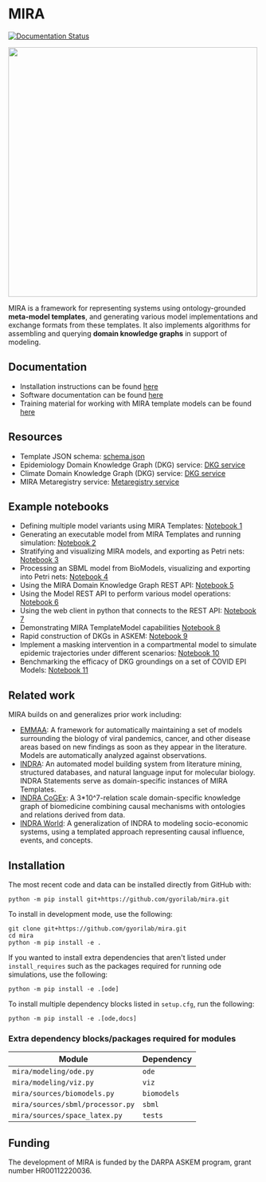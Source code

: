 # MIRA

[![Documentation Status](https://readthedocs.org/projects/miramodel/badge/?version=latest)](https://miramodel.readthedocs.io/en/latest/?badge=latest)

<img src="https://raw.githubusercontent.com/gyorilab/mira/main/docs/source/static/mira_logo.png" width=500/>

MIRA is a framework for representing systems using ontology-grounded **meta-model templates**, and generating various model implementations and exchange formats from these templates. It also implements algorithms for assembling and querying **domain knowledge graphs** in support of modeling.

## Documentation

* Installation instructions can be found [here](#installation)
* Software documentation can be found [here](https://miramodel.readthedocs.io)
* Training material for working with MIRA template models can be found [here](training_material.md)

## Resources

* Template JSON schema: [schema.json](https://github.com/gyorilab/mira/blob/main/mira/metamodel/schema.json)
* Epidemiology Domain Knowledge Graph (DKG) service: [DKG service](http://mira-epi-dkg-lb-dc1e19b273dedaa2.elb.us-east-1.amazonaws.com)
* Climate Domain Knowledge Graph (DKG) service: [DKG service](http://mira-climate-dkg-lb-08ea285db95436b9.elb.us-east-1.amazonaws.com)
* MIRA Metaregistry service: [Metaregistry service](http://mira-metaregistry-lb-3d0089f8b56257ad.elb.us-east-1.amazonaws.com)

## Example notebooks

* Defining multiple model variants using MIRA Templates: [Notebook 1](https://github.com/gyorilab/mira/blob/main/notebooks/metamodel_intro.ipynb)
* Generating an executable model from MIRA Templates and running simulation: [Notebook 2](https://github.com/gyorilab/mira/blob/main/notebooks/simulation.ipynb)
* Stratifying and visualizing MIRA models, and exporting as Petri nets: [Notebook 3](https://github.com/gyorilab/mira/blob/main/notebooks/viz_strat_petri.ipynb)
* Processing an SBML model from BioModels, visualizing and exporting into Petri nets: [Notebook 4](https://github.com/gyorilab/mira/blob/main/notebooks/biomodels.ipynb)
* Using the MIRA Domain Knowledge Graph REST API: [Notebook 5](https://github.com/gyorilab/mira/blob/main/notebooks/dkg_api.ipynb)
* Using the Model REST API to perform various model operations: [Notebook 6](https://github.com/gyorilab/mira/blob/main/notebooks/model_api.ipynb)
* Using the web client in python that connects to the REST API: [Notebook 7](https://github.com/gyorilab/mira/blob/main/notebooks/web_client.ipynb)
* Demonstrating MIRA TemplateModel capabilities [Notebook 8](https://github.com/gyorilab/mira/blob/main/notebooks/Hackathon%20Scenario%201.ipynb)
* Rapid construction of DKGs in ASKEM: [Notebook 9](https://github.com/gyorilab/mira/blob/main/notebooks/Rapid%20construction%20of%20new%20DKGs.ipynb)
* Implement a masking intervention in a compartmental model to simulate 
  epidemic trajectories under different scenarios: 
  [Notebook 10](https://github.com/gyorilab/mira/blob/main/notebooks/hackathon_2023.07/scenario1.ipynb)
* Benchmarking the efficacy of DKG groundings on a set of COVID EPI Models: 
  [Notebook 11](https://github.com/gyorilab/mira/blob/main/notebooks/hackathon_2023.10/Model%20Comparison.ipynb)

## Related work

MIRA builds on and generalizes prior work including:

* [EMMAA](https://emmaa.indra.bio): A framework for automatically maintaining a set of models surrounding the biology of viral pandemics, cancer, and other disease areas based on new findings as soon as they appear in the literature. Models are automatically analyzed against observations.
* [INDRA](https://indra.bio): An automated model building system from literature mining, structured databases, and natural language input for molecular biology. INDRA Statements serve as domain-specific instances of MIRA Templates.
* [INDRA CoGEx](https://discovery.indra.bio): A 3*10^7-relation scale domain-specific knowledge graph of biomedicine combining causal mechanisms with ontologies and relations derived from data.
* [INDRA World](https://github.com/gyorilab/indra_world): A generalization of INDRA to modeling socio-economic systems, using a templated approach representing causal influence, events, and concepts.

## Installation

The most recent code and data can be installed directly from GitHub with:

```shell
python -m pip install git+https://github.com/gyorilab/mira.git
```

To install in development mode, use the following:

```shell
git clone git+https://github.com/gyorilab/mira.git
cd mira
python -m pip install -e .
```

If you wanted to install extra dependencies that aren't listed under `install_requires`
such as the packages required for running ode simulations, use the following:
```shell
python -m pip install -e .[ode]
```

To install multiple dependency blocks listed in `setup.cfg`, run the following:
```shell
python -m pip install -e .[ode,docs]
```

### Extra dependency blocks/packages required for modules
  
  | Module                           | Dependency   |
  |----------------------------------|--------------|
  | `mira/modeling/ode.py`           | `ode`        |
  | `mira/modeling/viz.py`           | `viz`        |
  | `mira/sources/biomodels.py`      | `biomodels`  |
  | `mira/sources/sbml/processor.py` | `sbml`       |
  | `mira/sources/space_latex.py`    | `tests`      |


## Funding

The development of MIRA is funded by the DARPA ASKEM program, grant number HR00112220036.
